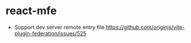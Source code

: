 # react-mfe

- Support dev server remote entry file
https://github.com/originjs/vite-plugin-federation/issues/525